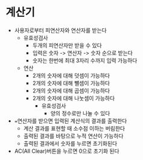 # 계산기

- 사용자로부터 피연산자와 연산자를 받는다
  - 유효성검사
    - 두개의 피연산자만 받을 수 있다
    - 입력은 숫자 -> 연산자 -> 숫자 순으로 받는다
    - 숫자는 한번에 최대 3자리 수까지 입력 가능하다
  - 연산
    - 2개의 숫자에 대해 덧셈이 가능하다
    - 2개의 숫자에 대해 뺄셈이 가능하다
    - 2개의 숫자에 대해 곱셈이 가능하다
    - 2개의 숫자에 대해 나눗셈이 가능하다
      - 유효성검사
        - 양의 정수로만 나눌 수 있다
- `=`연산자를 받으면 입력된 계산식의 결과를 출력한다
  - 계산 결과를 표현할 때 소수점 이하는 버림한다
  - 출력된 결과를 바탕으로 누적 연산이 가능하다
  - 출력된 결과에서 숫자를 누르면 초기화된다
- AC(All Clear)버튼을 누르면 0으로 초기화 된다
